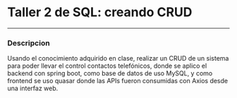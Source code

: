 # Taller 2 de SQL: creando CRUD
---
 
### Descripcion

Usando el conocimiento adquirido en clase, realizar un CRUD de un sistema para poder llevar el control contactos telefónicos, donde se aplico el backend con spring boot, como base de datos de uso MySQL, y como frontend se uso quasar donde las APIs fueron consumidas con Axios desde una interfaz web.



